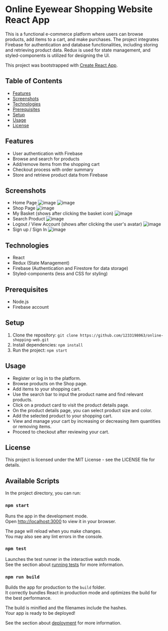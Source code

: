 # Online Eyewear Shopping Website React App

This is a functional e-commerce platform where users can browse products, add items to a cart, and make purchases. The project integrates Firebase for authentication and database functionalities, including storing and retrieving product data. Redux is used for state management, and styled-components is utilized for designing the UI.

This project was bootstrapped with [Create React App](https://github.com/facebook/create-react-app).

## Table of Contents
- [Features](#features)
- [Screenshots](#screenshots)
- [Technologies](#technologies)
- [Prerequisites](#prerequisites)
- [Setup](#setup)
- [Usage](#usage)
- [License](#license)

## Features
- User authentication with Firebase
- Browse and search for products
- Add/remove items from the shopping cart
- Checkout process with order summary
- Store and retrieve product data from Firebase

## Screenshots
- Home Page
   ![image](https://github.com/user-attachments/assets/c3202d90-19af-46ce-855b-10ff7def7996)
   ![image](https://github.com/user-attachments/assets/b2187935-f764-4194-bc5d-21efd8bc9b23)
- Shop Page
   ![image](https://github.com/user-attachments/assets/db17079a-e4fd-4e18-babe-df2aa67fee87)
- My Basket (shows after clicking the basket icon)
  ![image](https://github.com/user-attachments/assets/730e7085-2590-4eaa-bb46-53ee8af77d1d)
- Search Product
  ![image](https://github.com/user-attachments/assets/f656c3c1-02aa-4d91-ba85-c997f4b8c725)
- Logout / View Account (shows after clicking the user's avatar)
  ![image](https://github.com/user-attachments/assets/7e93fbaa-7abd-46fc-8de3-73e6d090bfd9)
- Sign up / Sign In
  ![image](https://github.com/user-attachments/assets/59229384-0d21-47c4-a397-af65decbaa12)


## Technologies
- React
- Redux (State Management)
- Firebase (Authentication and Firestore for data storage)
- Styled-components (less and CSS for styling)

## Prerequisites
- Node.js
- Firebase account

## Setup

1. Clone the repository:
   `git clone https://github.com/1233198063/online-shopping-web.git`
2. Install dependencies:
   `npm install`
3. Run the project:
   `npm start`

## Usage
- Register or log in to the platform.
- Browse products on the Shop page.
- Add items to your shopping cart.
- Use the search bar to input the product name and find relevant products.
- Click on a product card to visit the product details page.
- On the product details page, you can select product size and color.
- Add the selected product to your shopping cart.
- View and manage your cart by increasing or decreasing item quantities or removing items.
- Proceed to checkout after reviewing your cart.

## License
This project is licensed under the MIT License - see the LICENSE file for details.



## Available Scripts

In the project directory, you can run:

### `npm start`

Runs the app in the development mode.\
Open [http://localhost:3000](http://localhost:3000) to view it in your browser.

The page will reload when you make changes.\
You may also see any lint errors in the console.

### `npm test`

Launches the test runner in the interactive watch mode.\
See the section about [running tests](https://facebook.github.io/create-react-app/docs/running-tests) for more information.

### `npm run build`

Builds the app for production to the `build` folder.\
It correctly bundles React in production mode and optimizes the build for the best performance.

The build is minified and the filenames include the hashes.\
Your app is ready to be deployed!

See the section about [deployment](https://facebook.github.io/create-react-app/docs/deployment) for more information.

